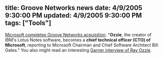 title: Groove Networks news
date: 4/9/2005 9:30:00 PM
updated: 4/9/2005 9:30:00 PM
tags: ["Tools"]
---
[Microsoft 
completes Groove Networks acquisition](http://www.microsoft.com/presspass/features/2005/mar05/03-10GrooveQA.asp). "**Ozzie**, the creator 
of IBM's Lotus Notes software, becomes a **chief technical officer (CTO) 
of Microsoft**, reporting to Microsoft Chairman and Chief Software 
Architect Bill Gates." You also might read an interesting [Garner 
interview of Ray Ozzie](http://www.gartner.com/research/fellows/asset_115813_1176.jsp).
